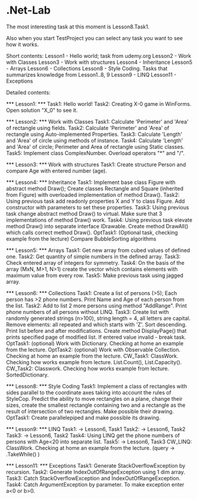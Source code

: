 # .Net-Lab
The most interesting task at this moment is Lesson8.Task1.

Also when you start TestProject you can select any task you want to see how it works.


Short contents:
Lesson1 - Hello world; task from udemy.org
Lesson2 - Work with Classes
Lesson3 - Work with structures
Lesson4 - Inheritance
Lesson5 - Arrays
Lesson6 - Collections
Lesson8 - Style Coding. Tasks that summarizes knowledge from Lesson1..8, 9
Lesson9 - LINQ
Lesson11 - Exceptions


Detailed contents:

*** Lesson1: ***
 Task1: Hello world!
 Task2: Creating X-0 game in WinForms. Open solution "X_0" to see it.

*** Lesson2: ***
  Work with Classes
	Task1: Calculate 'Perimeter' and 'Area' of rectangle using fields.
	Task2: Calculate 'Perimeter' and 'Area' of rectangle using Auto-implemented Properties.
	Task3: Calculate 'Length' and 'Area' of circle using methods of instance.
	Task4: Calculate 'Length' and 'Area' of circle; Perimeter and Area of rectangle using Static classes.
	Task5: Implement class ComplexNumber. Overload operators "*" and "/".


*** Lesson3: ***
  Work with structures
	Task1: Create structure Person and compare Age with entered number (age).

  
*** Lesson4: ***
  Inheritance
	Task1: Implement base class Figure with abstract method Draw(); Create classes Rectangle and Square (inherited from Figure) with overloaded implementation of method Draw().
	Task2: Using previous task add readonly properties X and Y to class Figure. Add constructor with parameters to set these properties.
	Task3: Using previous task change abstract method Draw() to virtual. Make sure that 3 implementations of method Draw() work.
	Task4: Using previous task elevate method Draw() into separate interface IDrawable. Create method DrawAll() which calls correct method Draw().
	OptTask1: (Optional task, checking example from the lecture) Compare BubbleSorting algorithms
  

*** Lesson5: ***
  Arrays
	Task1: Get new array from cubed values of defined one.
	Task2: Get quantity of simple numbers in the defined array.
	Task3: Check entered array of integers for symmetry.
	Task4: On the basis of the array (MxN, M>1, N>1) create the vector which contains elements with maximum value from every row.
	Task5: Make previous task using jagged array.


*** Lesson6: ***
  Collections
	Task1: Create a list of persons (>5); Each person has >2 phone numbers. Print Name and Age of each person from the list.
	Task2: Add to list 2 more persons using method "AddRange". Print phone numbers of all persons without LINQ.
	Task3: Create list with randomly generated strings (n>100), string length = 4, all letters are capital. Remove elements: all repeated and which starts with 'Z'. Sort descending. Print list before and after modifications. Create method DisplayPage() that prints specified page of modified list. If entered value invalid - break task.
	OptTask1: (optional) Work with Dictionary. Checking at home an example from the lecture.
	OptTask2: (optional) Work with Observable Collection. Checking at home an example from the lecture.
	CW_Task1: ClassWork. Checking how works example from lecture. List.Count(), List.Capacity().
	CW_Task2: Classwork. Checking how works example from lecture. SortedDictionary.


*** Lesson8: ***
  Style Coding
	Task1: Implement a class of rectangles with sides parallel to the coordinate axes taking into account the rules of StyleCop. Predict the ability to move rectangles on a plane, change their sizes, create the smallest rectangle containing two and a rectangle as the result of intersection of two rectangles. Make possible their drawing.
	OptTask1: Create parallelepiped and make possible its drawing.


*** Lesson9: ***
  LINQ
	Task1: -> Lesson6, Task1
	Task2: -> Lesson6, Task2
	Task3: -> Lesson6, Task2
	Task4: Using LINQ get the phone numbers of persons with Age<20 into separate list.
	Task5: -> Lesson6, Task3
	CW_LINQ: ClassWork. Checking at home an example from the lecture. (query -> .TakeWhile() )


*** Lesson11: ***
  Exceptions
	Task1: Generate StackOverflowException by recursion.
	Task2: Generate IndexOutOfRangeException using 1 dim array.
	Task3: Catch StackOverflowException and IndexOutOfRangeException.
	Task4: Catch ArgumentException by parameter. To make exception enter a<0 or b>0.

